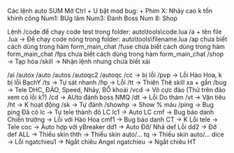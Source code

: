 Các lệnh auto SUM
Mở Ctrl + U bật mod bug:
	+ Phím X: Nhảy cao k tốn khinh công
Num1: BUg lãm
Num3: Đánh Boss
Num 8: Shop

Lệnh /code để chạy code test trong folder: auto\\tools\\code.lua
/a + tên file .lua -> Để chạy code nóng trong folder:  auto\\tools\\filename.lua
/ap chưa biết cách dùng trong hàm form_main_chat
/fuse chưa biết cách dùng trong hàm form_main_chat
/fps chưa biết cách dùng trong hàm form_main_chat
/shop -> Tạp hóa
/skill -> Nhận lệnh nhưng chưa biết xài

/ai
/autox
/auto
/autos
/autoqc2
/autoqc
/cc -> bị lỗi
/pvp -> Lỗi Hào Hoa, k bị lỗi BạchY
/ts -> Tự sát nhanh
/hp -> Lỗi
/tt -> Thiên Thê skill xa + gần
/bug -> Tele DHC, ĐẢO, Speed, Nhảy, BỔ khoái
/vcd -> Vô cực đảo (Thử trên đảo xem có lỗi k?)
/cd -> AUto đánh boss NMQ
/dt -> Lỗi Do thám
/vt -> Vận tiêu
/ht -> K hoạt động
/sk -> Tự đánh
/showhp -> Show % máu
/ping -> Bug ping Đã có
lc -> Tự tele thành đô LC
lc1 -> Auto LC
cmf -> Bug báo danh Chiến trường -> Lỗi với Hào Hoa
cmf1 -> Bug báo danh CT -> K Lỗi
tele -> Tele
coc -> Auto hợp với yBreaker
dd1 -> Auto Đỡ/ Nhã def Lỗi
dd2 -> Đỡ def ALL -> Thiếu skin
thth -> Thiếu skin auto/...
tq -> Thiếu skin auto/...
dice -> Lỗi
ngatchieu1 -> Ngắt chiêu Angel
ngatchieu -> Ngắt chiêu HT



